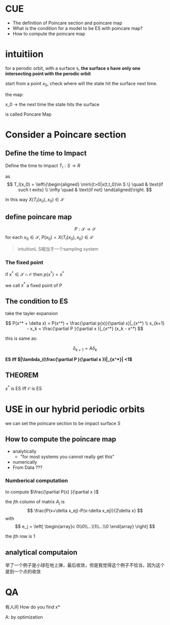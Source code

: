 # CUE
- The definition of Poincare section and poincare map
- What is the condition for a model to be ES with poincare map?
- How to compute the poincare map
# intuitiion
for a perodic orbit, with a surface s, **the surface s have only one intersecting point with the perodic orbit**

start from a point $x_0$, check where will the state hit the surface next time.

the map: 

x_0 -> the next time the state hits the surface

is called Poncare Map
# Consider a Poincare section 

## Define the time to Impact
Define the time to Impact $T_I: S\rightarrow R$

as 
$$
T_I(x_0) = \left\{\begin{aligned} 
  \min\{t>0|x(t,t_0)\in S \}  \quad & \text{if such t exits} \\
  \infty \quad & \text{if not}
 \end{aligned}\right. 
$$

In this way $X(T_I(x_0),x_0) \in \mathcal{S}$

## define poincare map
$$
P: \mathcal{S}\rightarrow \mathcal{S}
$$
for each $x_0\in \mathcal{S}$, $P(x_0)=X(T_I(x_0),x_0)\in \mathcal{S}$ 

> intuitionL S相当于一个sampling system

### The fixed point
if $x^* \in \mathcal{S}\cap\mathcal{O}$ then $p(x^*) = x^*$

we call $x^*$ a fixed point of P

## The condition to ES

take the tayler expansion

$$
P(x^* + \delta x) = P(x^*) + \frac{\partial p(x)}{\partial x}|_{x^*} \\
x_{k+1} - x_k = \frac{\partial P }{\partial x }|_{x^*} (x_k - x^*)
$$

this is same as:

$$
\delta_{k+1} = A \delta_k
$$

**ES iff $|\lambda_i(\frac{\partial P }{\partial x })|_{x^*}| <1$**

## THEOREM

$x^*$ is ES iff $\mathcal{O}$ is ES

# USE in our hybrid periodic orbits

we can set the poincare section to be impact surface $S$

## How to compute the poincare map
- analytically 
  - "for most systems you cannot really get this"
- numerically
- From Data ???

### Numberical computation

to compute $\frac{\partial P(x) }{\partial x }$

the $j$th column of matrix $A_j$ is 
$$
\frac{P(x+\delta x_ej)-P(x-\delta x_ej)}{2\delta x} 
$$
with 
$$
e_j = \left[
\begin{array}c
0\\0\\...\\1\\...\\0
\end{array}
\right] 
$$

the jth row is 1

## analytical computaion

举了一个例子是小球在地上弹，最后收敛，但是我觉得这个例子不恰当，因为这个是到一个点的收敛

# QA
有人问 How do you find x*

A: by optimization